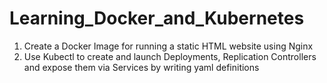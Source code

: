# Learning_Docker_and_Kubernetes
1. Create a Docker Image for running a static HTML website using Nginx
2. Use Kubectl to create and launch Deployments, Replication Controllers and expose them via Services by writing yaml definitions
